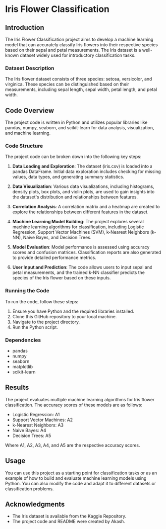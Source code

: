 # Iris Flower Classification

## Introduction

The Iris Flower Classification project aims to develop a machine learning model that can accurately classify Iris flowers into their respective species based on their sepal and petal measurements. The Iris dataset is a well-known dataset widely used for introductory classification tasks.

### Dataset Description

The Iris flower dataset consists of three species: setosa, versicolor, and virginica. These species can be distinguished based on their measurements, including sepal length, sepal width, petal length, and petal width.

## Code Overview

The project code is written in Python and utilizes popular libraries like pandas, numpy, seaborn, and scikit-learn for data analysis, visualization, and machine learning.

### Code Structure

The project code can be broken down into the following key steps:

1. **Data Loading and Exploration**: The dataset (iris.csv) is loaded into a pandas DataFrame. Initial data exploration includes checking for missing values, data types, and generating summary statistics.

2. **Data Visualization**: Various data visualizations, including histograms, density plots, box plots, and violin plots, are used to gain insights into the dataset's distribution and relationships between features.

3. **Correlation Analysis**: A correlation matrix and a heatmap are created to explore the relationships between different features in the dataset.

4. **Machine Learning Model Building**: The project explores several machine learning algorithms for classification, including Logistic Regression, Support Vector Machines (SVM), k-Nearest Neighbors (k-NN), Naive Bayes, and Decision Trees.

5. **Model Evaluation**: Model performance is assessed using accuracy scores and confusion matrices. Classification reports are also generated to provide detailed performance metrics.

6. **User Input and Prediction**: The code allows users to input sepal and petal measurements, and the trained k-NN classifier predicts the species of the Iris flower based on these inputs.

### Running the Code

To run the code, follow these steps:

1. Ensure you have Python and the required libraries installed.
2. Clone this GitHub repository to your local machine.
3. Navigate to the project directory.
4. Run the Python script.

### Dependencies

- pandas
- numpy
- seaborn
- matplotlib
- scikit-learn

## Results

The project evaluates multiple machine learning algorithms for Iris flower classification. The accuracy scores of these models are as follows:

- Logistic Regression: A1
- Support Vector Machines: A2
- k-Nearest Neighbors: A3
- Naive Bayes: A4
- Decision Trees: A5

Where A1, A2, A3, A4, and A5 are the respective accuracy scores.

## Usage

You can use this project as a starting point for classification tasks or as an example of how to build and evaluate machine learning models using Python. You can also modify the code and adapt it to different datasets or classification problems.


## Acknowledgments

- The Iris dataset is available from the Kaggle Repository.
- The project code and README were created by Akash.

